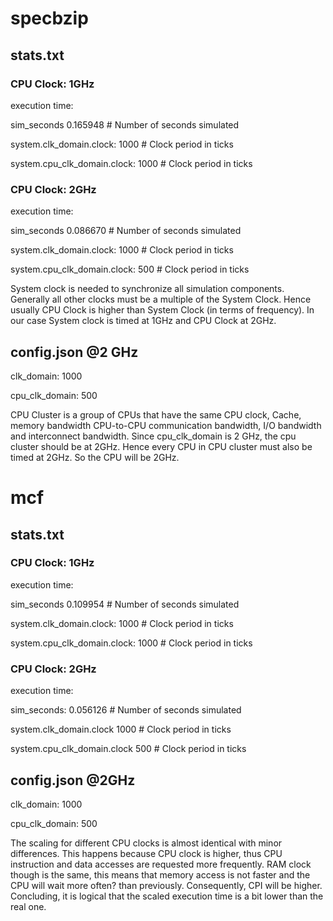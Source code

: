 # **specbzip**

## **stats.txt**

### **CPU Clock: 1GHz**

execution time:

sim_seconds 0.165948 # Number of seconds simulated

system.clk_domain.clock: 1000 # Clock period in ticks

system.cpu_clk_domain.clock: 1000 # Clock period in ticks

### **CPU Clock: 2GHz**

execution time:

sim_seconds 0.086670 # Number of seconds simulated

system.clk_domain.clock: 1000 # Clock period in ticks

system.cpu_clk_domain.clock: 500 # Clock period in ticks

System clock is needed to synchronize all simulation components. Generally all other clocks must be a multiple of the System Clock. Hence usually CPU Clock is higher than System Clock (in terms of frequency). In our case System clock is timed at 1GHz and CPU Clock at 2GHz.

## **config.json @2 GHz**

clk_domain: 1000

cpu_clk_domain: 500

CPU Cluster is a group of CPUs that have the same CPU clock, Cache, memory bandwidth CPU-to-CPU communication bandwidth, I/O bandwidth and interconnect bandwidth. Since cpu_clk_domain is 2 GHz, the cpu cluster should be at 2GHz. Hence every CPU in CPU cluster must also be timed at 2GHz. So the CPU will be 2GHz.


# **mcf**

## **stats.txt**

### **CPU Clock: 1GHz**

execution time:

sim_seconds 0.109954 # Number of seconds simulated

system.clk_domain.clock: 1000 # Clock period in ticks

system.cpu_clk_domain.clock: 1000 # Clock period in ticks


### **CPU Clock: 2GHz**

execution time:

sim_seconds: 0.056126 # Number of seconds simulated

system.clk_domain.clock 1000 # Clock period in ticks

system.cpu_clk_domain.clock 500 # Clock period in ticks

## **config.json @2GHz**

clk_domain: 1000

cpu_clk_domain: 500


The scaling for different CPU clocks is almost identical with minor differences. This happens because CPU clock is higher, thus CPU instruction and data accesses are requested more frequently. RAM clock though is the same, this means that memory access is not faster and the CPU will wait more often? than previously. Consequently, CPI will be higher. Concluding, it is logical that the scaled execution time is a bit lower than the real one.
